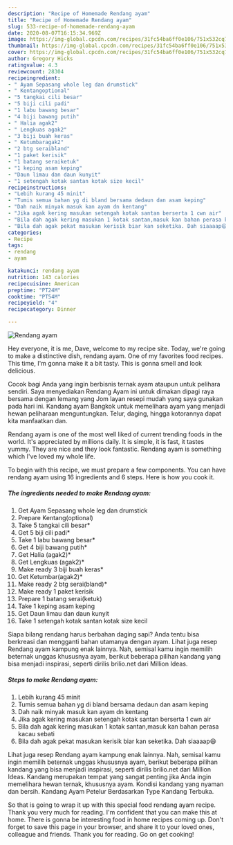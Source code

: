 ```yaml
---
description: "Recipe of Homemade Rendang ayam"
title: "Recipe of Homemade Rendang ayam"
slug: 533-recipe-of-homemade-rendang-ayam
date: 2020-08-07T16:15:34.969Z
image: https://img-global.cpcdn.com/recipes/31fc54ba6ff0e106/751x532cq70/rendang-ayam-resipi-foto-utama.jpg
thumbnail: https://img-global.cpcdn.com/recipes/31fc54ba6ff0e106/751x532cq70/rendang-ayam-resipi-foto-utama.jpg
cover: https://img-global.cpcdn.com/recipes/31fc54ba6ff0e106/751x532cq70/rendang-ayam-resipi-foto-utama.jpg
author: Gregory Hicks
ratingvalue: 4.3
reviewcount: 28304
recipeingredient:
- " Ayam Sepasang whole leg dan drumstick"
- " Kentangoptional"
- "5 tangkai cili besar"
- "5 biji cili padi"
- "1 labu bawang besar"
- "4 biji bawang putih"
- " Halia agak2"
- " Lengkuas agak2"
- "3 biji buah keras"
- " Ketumbaragak2"
- "2 btg seraibland"
- "1 paket kerisik"
- "1 batang seraiketuk"
- "1 keping asam keping"
- "Daun limau dan daun kunyit"
- "1 setengah kotak santan kotak size kecil"
recipeinstructions:
- "Lebih kurang 45 minit"
- "Tumis semua bahan yg di bland bersama dedaun dan asam keping"
- "Dah naik minyak masuk kan ayam dn kentang"
- "Jika agak kering masukan setengah kotak santan berserta 1 cwn air"
- "Bila dah agak kering masukan 1 kotak santan,masuk kan bahan perasa kacau sebati"
- "Bila dah agak pekat masukan kerisik biar kan seketika. Dah siaaaap😄"
categories:
- Recipe
tags:
- rendang
- ayam

katakunci: rendang ayam 
nutrition: 143 calories
recipecuisine: American
preptime: "PT24M"
cooktime: "PT54M"
recipeyield: "4"
recipecategory: Dinner

---
```



![Rendang ayam](https://img-global.cpcdn.com/recipes/31fc54ba6ff0e106/751x532cq70/rendang-ayam-resipi-foto-utama.jpg)

Hey everyone, it is me, Dave, welcome to my recipe site. Today, we're going to make a distinctive dish, rendang ayam. One of my favorites food recipes. This time, I'm gonna make it a bit tasty. This is gonna smell and look delicious.

Cocok bagi Anda yang ingin berbisnis ternak ayam ataupun untuk pelihara sendiri. Saya menyediakan Rendang Ayam ini untuk dimakan dipagi raya bersama dengan lemang yang Jom layan resepi mudah yang saya gunakan pada hari ini. Kandang ayam Bangkok untuk memelihara ayam yang menjadi hewan peliharaan menguntungkan. Telur, daging, hingga kotorannya dapat kita manfaatkan dan.

Rendang ayam is one of the most well liked of current trending foods in the world. It's appreciated by millions daily. It is simple, it is fast, it tastes yummy. They are nice and they look fantastic. Rendang ayam is something which I've loved my whole life.


To begin with this recipe, we must prepare a few components. You can have rendang ayam using 16 ingredients and 6 steps. Here is how you cook it.

<!--inarticleads1-->

##### The ingredients needed to make Rendang ayam:

1. Get  Ayam Sepasang whole leg dan drumstick
1. Prepare  Kentang(optional)
1. Take 5 tangkai cili besar*
1. Get 5 biji cili padi*
1. Take 1 labu bawang besar*
1. Get 4 biji bawang putih*
1. Get  Halia (agak2)*
1. Get  Lengkuas (agak2)*
1. Make ready 3 biji buah keras*
1. Get  Ketumbar(agak2)*
1. Make ready 2 btg serai(bland)*
1. Make ready 1 paket kerisik
1. Prepare 1 batang serai(ketuk)
1. Take 1 keping asam keping
1. Get Daun limau dan daun kunyit
1. Take 1 setengah kotak santan kotak size kecil


Siapa bilang rendang harus berbahan daging sapi? Anda tentu bisa berkreasi dan mengganti bahan utamanya dengan ayam. Lihat juga resep Rendang ayam kampung enak lainnya. Nah, semisal kamu ingin memilih beternak unggas khususnya ayam, berikut beberapa pilihan kandang yang bisa menjadi inspirasi, seperti dirilis brilio.net dari Million Ideas. 

<!--inarticleads2-->

##### Steps to make Rendang ayam:

1. Lebih kurang 45 minit
1. Tumis semua bahan yg di bland bersama dedaun dan asam keping
1. Dah naik minyak masuk kan ayam dn kentang
1. Jika agak kering masukan setengah kotak santan berserta 1 cwn air
1. Bila dah agak kering masukan 1 kotak santan,masuk kan bahan perasa kacau sebati
1. Bila dah agak pekat masukan kerisik biar kan seketika. Dah siaaaap😄


Lihat juga resep Rendang ayam kampung enak lainnya. Nah, semisal kamu ingin memilih beternak unggas khususnya ayam, berikut beberapa pilihan kandang yang bisa menjadi inspirasi, seperti dirilis brilio.net dari Million Ideas. Kandang merupakan tempat yang sangat penting jika Anda ingin memelihara hewan ternak, khususnya ayam. Kondisi kandang yang nyaman dan bersih. Kandang Ayam Petelur Berdasarkan Type Kandang Terbuka. 

So that is going to wrap it up with this special food rendang ayam recipe. Thank you very much for reading. I'm confident that you can make this at home. There is gonna be interesting food in home recipes coming up. Don't forget to save this page in your browser, and share it to your loved ones, colleague and friends. Thank you for reading. Go on get cooking!

